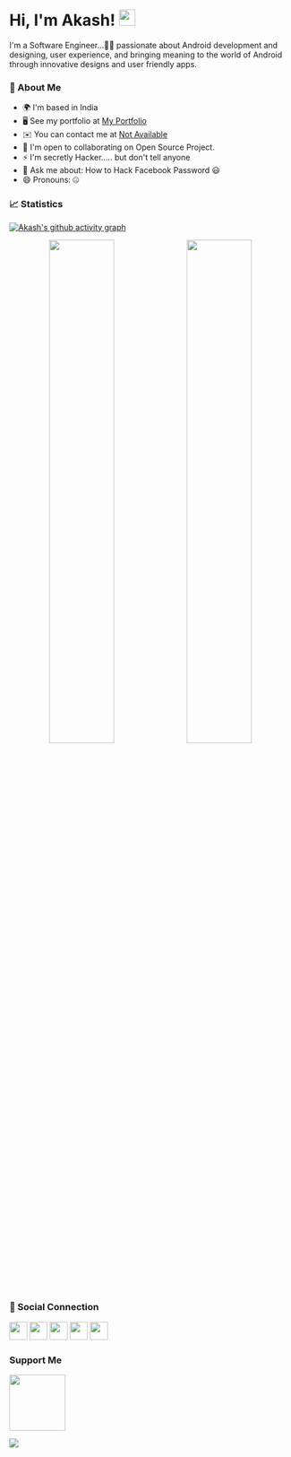 # Hi, I'm Akash! <img src="https://github.com/TheDudeThatCode/TheDudeThatCode/blob/master/Assets/Hi.gif" width="29px">

I'm a Software Engineer...🧑‍💻 passionate about Android development and designing, user experience, and bringing meaning to the world of Android through innovative designs and user friendly apps.
 
### 🚀 About Me

* 🌍  I'm based in India
* 🖥️  See my portfolio at [My Portfolio](http://bit.ly/TheAkashshukla)
* ✉️  You can contact me at [Not Available](mailto:astreakofficial@gmail.com)
* 🤝  I'm open to collaborating on Open Source Project.
* ⚡  I'm secretly Hacker..... but don't tell anyone
* 💬 Ask me about: How to Hack Facebook Password 😃
* 😄 Pronouns: 🤐



### 📈 Statistics 

[![Akash's github activity graph](https://activity-graph.herokuapp.com/graph?username=theakashshukla&theme=xcode)](https://git.io/starlightknown) 
 
<p align="center">  
<img width="48%" src="https://github-readme-stats.vercel.app/api?username=theakashshukla&show_icons=true&theme=tokyonight" />
<img width="48%" src="https://github-readme-streak-stats.herokuapp.com/?user=theakashshukla&theme=tokyonight" />
</p>
 
<!--- ![GitHub stats](https://github-readme-stats.vercel.app/api?username=theakashshukla&show_icons=true&hide_border=true) --->

### 📲 Social Connection

<p align="left"> 
<a href="https://www.twitter.com/theakashshukla0" target="_blank" rel="noreferrer"><img src="https://raw.githubusercontent.com/danielcranney/readme-generator/main/public/icons/socials/twitter.svg" width="32" height="32" /></a>
<a href="https://www.polywork.com/theakashshukla" target="_blank" rel="noreferrer"><img src="https://raw.githubusercontent.com/danielcranney/readme-generator/main/public/icons/socials/polywork.svg" width="32" height="32" /></a>
<a href="https://www.linkedin.com/in/theakashshukla" target="_blank" rel="noreferrer"><img src="https://raw.githubusercontent.com/danielcranney/readme-generator/main/public/icons/socials/linkedin.svg" width="32" height="32" /></a>
<a href="http://www.instagram.com/theakashshukla" target="_blank" rel="noreferrer"><img src="https://raw.githubusercontent.com/danielcranney/readme-generator/main/public/icons/socials/instagram.svg" width="32" height="32" /></a>
 <a href="https://discord.com/users/theakashshukla" target="_blank" rel="noreferrer"><img src="https://raw.githubusercontent.com/danielcranney/readme-generator/main/public/icons/socials/discord.svg" width="32" height="32" /></a>
 
<!-- <a href="https://www.behance.com/theakashshukla" target="_blank" rel="noreferrer"><img src="https://raw.githubusercontent.com/danielcranney/readme-generator/main/public/icons/socials/behance.svg" width="32" height="32" /></a>
<a href="https://www.codepen.io/theakashshukla" target="_blank" rel="noreferrer"><img src="https://raw.githubusercontent.com/danielcranney/readme-generator/main/public/icons/socials/codepen-dark.svg" width="32" height="32" /></a> 
<a href="https://www.dev.to/theakashshukla" target="_blank" rel="noreferrer"><img src="https://raw.githubusercontent.com/danielcranney/readme-generator/main/public/icons/socials/devdotto-dark.svg" width="32" height="32" /></a>  
 <a href="https://www.dribbble.com/theakashshukla" target="_blank" rel="noreferrer"><img src="https://raw.githubusercontent.com/danielcranney/readme-generator/main/public/icons/socials/dribbble.svg" width="32" height="32" /></a> 
 <a href="https://www.facebook.com/theakashshukla0" target="_blank" rel="noreferrer"><img src="https://raw.githubusercontent.com/danielcranney/readme-generator/main/public/icons/socials/facebook.svg" width="32" height="32" /></a> 
 <a href="https://www.github.com/theakashshukla" target="_blank" rel="noreferrer"><img src="https://raw.githubusercontent.com/danielcranney/readme-generator/main/public/icons/socials/github-dark.svg" width="32" height="32" /></a> 
 <a href="https://theakashshukla.hashnode.dev" target="_blank" rel="noreferrer"><img src="https://raw.githubusercontent.com/danielcranney/readme-generator/main/public/icons/socials/hashnode.svg" width="32" height="32" /></a> 
<a href="http://www.medium.com/theakashshukla" target="_blank" rel="noreferrer"><img src="https://raw.githubusercontent.com/danielcranney/readme-generator/main/public/icons/socials/medium-dark.svg" width="32" height="32" /></a> 
 <a href="https://www.stackoverflow.com/users/theakashshukla" target="_blank" rel="noreferrer"><img src="https://raw.githubusercontent.com/danielcranney/readme-generator/main/public/icons/socials/stackoverflow.svg" width="32" height="32" /></a>  -->
</p>

<!--[<img src='https://cdn.jsdelivr.net/npm/simple-icons@3.0.1/icons/medium.svg' alt='Medium' height='30'>](https://medium.com/@theakashshukla)  [<img src='https://cdn.jsdelivr.net/npm/simple-icons@3.0.1/icons/linkedin.svg' alt='linkedin' height='30'>](https://www.linkedin.com/in/theakashshukla/)  [<img src='https://cdn.jsdelivr.net/npm/simple-icons@3.0.1/icons/instagram.svg' alt='instagram' height='30'>](https://www.instagram.com/theakashshukla/)  [<img src='https://cdn.jsdelivr.net/npm/simple-icons@3.0.1/icons/twitter.svg' alt='twitter' height='30'>](https://twitter.com/theakashshukla0)  [<img src='https://cdn.jsdelivr.net/npm/simple-icons@3.0.1/icons/codepen.svg' alt='codepen' height='30'>](https://codepen.io/theakashshukla)  
 [<img src='https://cdn.jsdelivr.net/npm/simple-icons@3.0.1/icons/youtube.svg' alt='YouTube' height='30'>](https://www.youtube.com/c/akashshukla/?sub_confirmation=1) --> 


<!-- ![Visits Badge](https://badges.pufler.dev/visits/theakashshukla/theakashshukla) -->

<!-- <a href="https://www.twitter.com/theakashshukla0" target="_blank" rel="noreferrer"><img
src="https://img.shields.io/twitter/follow/theakashshukla0?logo=twitter&style=for-the-badge&color=0891b2&labelColor=1c1917"
/></a><a href="https://www.github.com/theakashshukla" target="_blank" rel="noreferrer"><img
src="https://img.shields.io/github/followers/theakashshukla?logo=github&style=for-the-badge&color=0891b2&labelColor=1c1917" /></a>

 -->
<!-- ### Skills

<p align="left">
<a href="https://developer.mozilla.org/en-US/docs/Web/JavaScript" target="_blank" rel="noreferrer"><img src="https://raw.githubusercontent.com/danielcranney/readme-generator/main/public/icons/skills/javascript-colored.svg" width="36" height="36" alt="JavaScript" /></a>
<a href="https://docs.microsoft.com/en-us/cpp/?view=msvc-170" target="_blank" rel="noreferrer"><img src="https://raw.githubusercontent.com/danielcranney/readme-generator/main/public/icons/skills/cplusplus-colored.svg" width="36" height="36" alt="C++" /></a>
<a href="https://www.python.org/" target="_blank" rel="noreferrer"><img src="https://raw.githubusercontent.com/danielcranney/readme-generator/main/public/icons/skills/python-colored.svg" width="36" height="36" alt="Python" /></a>
<a href="https://developer.mozilla.org/en-US/docs/Glossary/HTML5" target="_blank" rel="noreferrer"><img src="https://raw.githubusercontent.com/danielcranney/readme-generator/main/public/icons/skills/html5-colored.svg" width="36" height="36" alt="HTML5" /></a>
<a href="https://nextjs.org/docs" target="_blank" rel="noreferrer"><img src="https://raw.githubusercontent.com/danielcranney/readme-generator/main/public/icons/skills/nextjs-colored-dark.svg" width="36" height="36" alt="NextJs" /></a>
<a href="https://angular.io/" target="_blank" rel="noreferrer"><img src="https://raw.githubusercontent.com/danielcranney/readme-generator/main/public/icons/skills/angularjs-colored.svg" width="36" height="36" alt="Angular" /></a>
<a href="https://getbootstrap.com/" target="_blank" rel="noreferrer"><img src="https://raw.githubusercontent.com/danielcranney/readme-generator/main/public/icons/skills/bootstrap-colored.svg" width="36" height="36" alt="Bootstrap" /></a>
<a href="https://www.w3.org/TR/CSS/#css" target="_blank" rel="noreferrer"><img src="https://raw.githubusercontent.com/danielcranney/readme-generator/main/public/icons/skills/css3-colored.svg" width="36" height="36" alt="CSS3" /></a>
<a href="https://www.mongodb.com/" target="_blank" rel="noreferrer"><img src="https://raw.githubusercontent.com/danielcranney/readme-generator/main/public/icons/skills/mongodb-colored.svg" width="36" height="36" alt="MongoDB" /></a>
<a href="adobe.com/uk/products/illustrator.html" target="_blank" rel="noreferrer"><img src="https://raw.githubusercontent.com/danielcranney/readme-generator/main/public/icons/skills/illustrator-colored-dark.svg" width="36" height="36" alt="Illustrator" /></a>
<a href="https://www.adobe.com/uk/products/xd.html" target="_blank" rel="noreferrer"><img src="https://raw.githubusercontent.com/danielcranney/readme-generator/main/public/icons/skills/xd-colored-dark.svg" width="36" height="36" alt="XD" /></a>
<a href="https://www.figma.com/" target="_blank" rel="noreferrer"><img src="https://raw.githubusercontent.com/danielcranney/readme-generator/main/public/icons/skills/figma-colored.svg" width="36" height="36" alt="Figma" /></a>
</p> -->


<!-- ### Socials

<a href="https://github.com/theakashshukla" align="left"><img src="https://github-readme-stats.vercel.app/api/top-langs/?username=theakashshukla&langs_count=10&title_color=0891b2&text_color=ffffff&icon_color=0891b2&bg_color=1c1917&hide_border=true&locale=en&custom_title=Top%20%Languages" alt="Top Languages" /></a> -->

<!-- <b>Top Repositories</b>

<div width="100%" align="center"></div><br /><br /><br /><br /><br /><br /><br /> -->

### Support Me

<a href="https://www.buymeacoffee.com/theakashshukla"><img src="https://cdn.buymeacoffee.com/buttons/v2/default-yellow.png" width="100" /></a>

![](https://visitor-badge.glitch.me/badge?page_id=theakashshukla/theakashshukla)
